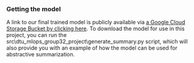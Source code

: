 ### Getting the model
A link to our final trained model is publicly available via [a Google Cloud Storage Bucket by clicking here](https://storage.googleapis.com/dtu_mlops_group32_project_bucket/models/final_model.pt).
To download the model for use in this project, you can run the src\dtu_mlops_group32_project\generate_summary.py script, which will also provide you with an example of how the model can be used for abstractive summarization.
